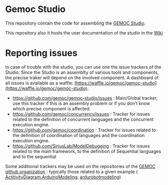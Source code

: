 Gemoc Studio
============

This repository contain the code for assembling the [GEMOC Studio](http://gemoc.org/studio-download/). 

This repository also it hosts the user documentation of the studio in the [Wiki](https://github.com/gemoc/gemoc-studio/wiki)

Reporting issues
============

In case of trouble with the studio, you can use one the issue trackers of the Studio. Since the Studio is an assemblty of various tools and components, the precise traker will depend on the involved component.
A dashboard of all issues is available as a waffle:  [https://waffle.io/gemoc/gemoc-studio](https://waffle.io/gemoc/gemoc-studio).

* https://github.com/gemoc/gemoc-studio/issues : Main/Global tracker, use this tracker if this is an assembly problem or if you don't know which precise component is affected.
* https://github.com/gemoc/concurrency/issues : Tracker for issues related to the definition of concurrent languages and the concurrent execution engine.
* https://github.com/gemoc/coordination : Tracker for issues related to the definition of coordination of languages and the coordination execution engine.
* https://github.com/SiriusLab/ModelDebugging : Tracker for issues related to the main framework, to the definition of Sequential languages and to the sequential

Some additional trackers may be used on the repositories of the [GEMOC github organization](https://github.com/gemoc) : typically those related to a given example ( [ActitivityDiagram](https://github.com/gemoc/activitydiagram/issues),[ArduinoModeling](https://github.com/gemoc/arduinomodeling/issues), [ardurobotmodeling](https://github.com/gemoc/ardurobotmodeling/issues))


